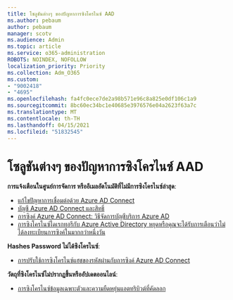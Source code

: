 ```yaml
---
title: โซลูชันต่างๆ ของปัญหาการซิงโครไนซ์ AAD
ms.author: pebaum
author: pebaum
manager: scotv
ms.audience: Admin
ms.topic: article
ms.service: o365-administration
ROBOTS: NOINDEX, NOFOLLOW
localization_priority: Priority
ms.collection: Adm_O365
ms.custom:
- "9002418"
- "4695"
ms.openlocfilehash: fa4fc0ece7de2a98b571e96c8a825e0df106c1a9
ms.sourcegitcommit: 8bc60ec34bc1e40685e3976576e04a2623f63a7c
ms.translationtype: MT
ms.contentlocale: th-TH
ms.lasthandoff: 04/15/2021
ms.locfileid: "51832545"
---
```

# <a name="solutions-for-aad-synchronization-problems"></a>โซลูชันต่างๆ ของปัญหาการซิงโครไนซ์ AAD

**การแจ้งเตือนในศูนย์การจัดการ หรืออีเมลอัตโนมัติที่ไม่มีการซิงโครไนซ์ล่าสุด**:

- [แก้ไขปัญหาการเชื่อมต่อด้วย Azure AD Connect](https://docs.microsoft.com/azure/active-directory/hybrid/tshoot-connect-connectivity)
- [บัญชี Azure AD Connect และสิทธิ์](https://go.microsoft.com/fwlink/p/?LinkId=820598)
- [การซิงค์ Azure AD Connect: วิธีจัดการบัญชีบริการ Azure AD](https://docs.microsoft.com/azure/active-directory/hybrid/how-to-connect-azureadaccount)
- [การซิงโครไนซ์ไดเรกทอรีกับ Azure Active Directory หยุดหรือคุณจะได้รับการเตือนว่าไม่ได้ลงทะเบียนการซิงค์ในมากกว่าหนึ่งวัน](https://support.microsoft.com/help/2882421/directory-synchronization-to-azure-active-directory-stops-or-you-re-warned-that-sync-hasn-t-registered-in-more-than-a-day)
 
**Hashes Password ไม่ได้ซิงโครไนซ์**:

- [การปรับใช้การซิงโครไนซ์แฮชของรหัสผ่านกับการซิงค์ Azure AD Connect](https://docs.microsoft.com/azure/active-directory/hybrid/how-to-connect-password-hash-synchronization)

**วัตถุที่ซิงโครไนซ์ไม่ปรากฏขึ้นหรืออัปเดตออนไลน์**:

- [การซิงโครไนซ์ข้อมูลเฉพาะตัวและความยืดหยุ่นแอตทริบิวต์ที่คัดลอก](https://docs.microsoft.com/azure/active-directory/hybrid/how-to-connect-syncservice-duplicate-attribute-resiliency)
